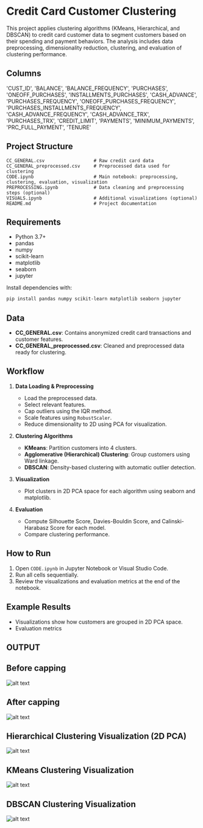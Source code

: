 # Credit Card Customer Clustering

This project applies clustering algorithms (KMeans, Hierarchical, and DBSCAN) to credit card customer data to segment customers based on their spending and payment behaviors. The analysis includes data preprocessing, dimensionality reduction, clustering, and evaluation of clustering performance.

## Columns

'CUST_ID',
 'BALANCE',
 'BALANCE_FREQUENCY',
 'PURCHASES',
 'ONEOFF_PURCHASES',
 'INSTALLMENTS_PURCHASES',
 'CASH_ADVANCE',
 'PURCHASES_FREQUENCY',
 'ONEOFF_PURCHASES_FREQUENCY',
 'PURCHASES_INSTALLMENTS_FREQUENCY',
 'CASH_ADVANCE_FREQUENCY',
 'CASH_ADVANCE_TRX',
 'PURCHASES_TRX',
 'CREDIT_LIMIT',
 'PAYMENTS',
 'MINIMUM_PAYMENTS',
 'PRC_FULL_PAYMENT',
 'TENURE'

## Project Structure

```
CC_GENERAL.csv                  # Raw credit card data
CC_GENERAL_preprocessed.csv     # Preprocessed data used for clustering
CODE.ipynb                      # Main notebook: preprocessing, clustering, evaluation, visualization
PREPROCESSING.ipynb             # Data cleaning and preprocessing steps (optional)
VISUALS.ipynb                   # Additional visualizations (optional)
README.md                       # Project documentation
```

## Requirements

- Python 3.7+
- pandas
- numpy
- scikit-learn
- matplotlib
- seaborn
- jupyter

Install dependencies with:
```sh
pip install pandas numpy scikit-learn matplotlib seaborn jupyter
```

## Data

- **CC_GENERAL.csv**: Contains anonymized credit card transactions and customer features.
- **CC_GENERAL_preprocessed.csv**: Cleaned and preprocessed data ready for clustering.

## Workflow

1. **Data Loading & Preprocessing**
   - Load the preprocessed data.
   - Select relevant features.
   - Cap outliers using the IQR method.
   - Scale features using `RobustScaler`.
   - Reduce dimensionality to 2D using PCA for visualization.

2. **Clustering Algorithms**
   - **KMeans**: Partition customers into 4 clusters.
   - **Agglomerative (Hierarchical) Clustering**: Group customers using Ward linkage.
   - **DBSCAN**: Density-based clustering with automatic outlier detection.

3. **Visualization**
   - Plot clusters in 2D PCA space for each algorithm using seaborn and matplotlib.

4. **Evaluation**
   - Compute Silhouette Score, Davies-Bouldin Score, and Calinski-Harabasz Score for each model.
   - Compare clustering performance.

## How to Run

1. Open `CODE.ipynb` in Jupyter Notebook or Visual Studio Code.
2. Run all cells sequentially.
3. Review the visualizations and evaluation metrics at the end of the notebook.

## Example Results

- Visualizations show how customers are grouped in 2D PCA space.
- Evaluation metrics



## OUTPUT

## Before capping
![alt text](image-3.png)
## After capping
![alt text](image-4.png)
## Hierarchical Clustering Visualization (2D PCA)
![alt text](image.png)
## KMeans Clustering Visualization
![alt text](image-1.png)
## DBSCAN Clustering Visualization
![alt text](image-2.png)